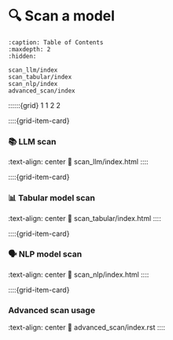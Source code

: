 # 🔍 Scan a model

```{toctree}
:caption: Table of Contents
:maxdepth: 2
:hidden:

scan_llm/index
scan_tabular/index
scan_nlp/index
advanced_scan/index
```

::::::{grid} 1 1 2 2


::::{grid-item-card} <br/><h3>📚  LLM scan</h3>
:text-align: center
:link: scan_llm/index.html
::::

::::{grid-item-card} <br/><h3>📊  Tabular model scan</h3>
:text-align: center
:link: scan_tabular/index.html
::::

::::{grid-item-card} <br/><h3>🗣️ NLP model scan</h3>
:text-align: center
:link: scan_nlp/index.html
::::

::::{grid-item-card} <br/><h3>Advanced scan usage</h3>
:text-align: center
:link: advanced_scan/index.rst
::::
